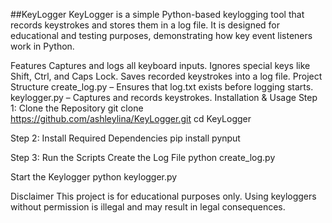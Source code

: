 ##KeyLogger
KeyLogger is a simple Python-based keylogging tool that records keystrokes and stores them in a log file. It is designed for educational and testing purposes, demonstrating how key event listeners work in Python.

Features
Captures and logs all keyboard inputs.
Ignores special keys like Shift, Ctrl, and Caps Lock.
Saves recorded keystrokes into a log file.
Project Structure
create_log.py – Ensures that log.txt exists before logging starts.
keylogger.py – Captures and records keystrokes.
Installation & Usage
Step 1: Clone the Repository
git clone https://github.com/ashleylina/KeyLogger.git
cd KeyLogger

Step 2: Install Required Dependencies
pip install pynput

Step 3: Run the Scripts
Create the Log File
python create_log.py

Start the Keylogger
python keylogger.py

Disclaimer
This project is for educational purposes only. Using keyloggers without permission is illegal and may result in legal consequences.
